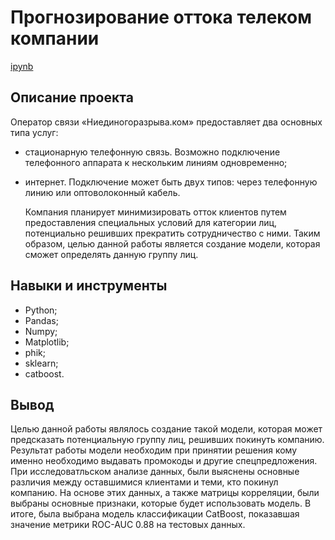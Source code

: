 # Прогнозирование оттока телеком компании
[ipynb](https://github.com/Dodukhov/Portfolio/blob/main/Churn_Prediction/churn_prediction.ipynb)
## Описание проекта
Оператор связи «Ниединогоразрыва.ком» предоставляет два основных типа услуг:
- стационарную телефонную связь. Возможно подключение телефонного аппарата к нескольким линиям одновременно;
- интернет. Подключение может быть двух типов: через телефонную линию или оптоволоконный кабель.
  
   Компания планирует минимизировать отток клиентов путем предоставления специальных условий для категории лиц, потенциально решивших прекратить сотрудничество с ними. Таким образом, целью данной работы является создание модели, которая сможет определять данную группу лиц.
## Навыки и инструменты
- Python;
- Pandas;
- Numpy;
- Matplotlib;
- phik;
- sklearn;
- catboost.
## Вывод
Целью данной работы являлось создание такой модели, которая может предсказать потенциальную группу лиц, решивших покинуть компанию. Результат работы модели необходим при принятии решения кому именно необходимо выдавать промокоды и другие спецпредложения. При исследоватльском анализе данных, были выяснены основные различия между оставшимися клиентами и теми, кто покинул компанию. На основе этих данных, а также матрицы корреляции, были выбраны основные признаки, которые будет использовать модель. В итоге, была выбрана модель классификации CatBoost, показавшая значение метрики ROC-AUC 0.88 на тестовых данных. 

